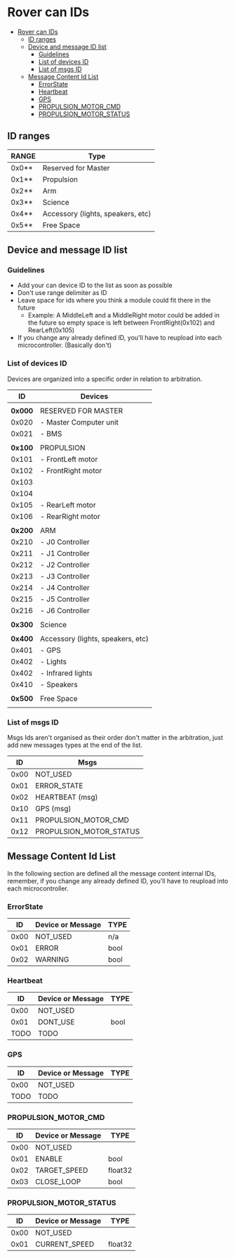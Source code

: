 # Rover can IDs

- [Rover can IDs](#rover-can-ids)
  - [ID ranges](#id-ranges)
  - [Device and message ID list](#device-and-message-id-list)
    - [Guidelines](#guidelines)
    - [List of devices ID](#list-of-devices-id)
    - [List of msgs ID](#list-of-msgs-id)
  - [Message Content Id List](#message-content-id-list)
    - [ErrorState](#errorstate)
    - [Heartbeat](#heartbeat)
    - [GPS](#gps)
    - [PROPULSION\_MOTOR\_CMD](#propulsion_motor_cmd)
    - [PROPULSION\_MOTOR\_STATUS](#propulsion_motor_status)

## ID ranges

| RANGE | Type                              |
|-------|-----------------------------------|
| 0x0** | Reserved for Master               |
| 0x1** | Propulsion                        |
| 0x2** | Arm                               |
| 0x3** | Science                           |
| 0x4** | Accessory (lights, speakers, etc) |
| 0x5** | Free Space                        |

## Device and message ID list

### Guidelines

- Add your can device ID to the list as soon as possible
- Don't use range delimiter as ID
- Leave space for ids where you think a module could fit there in the future
  - Example: A MiddleLeft and a MiddleRight motor could be added in the future so empty space is left between FrontRight(0x102) and RearLeft(0x105)
- If you change any already defined ID, you'll have to reupload into each microcontroller. (Basically don't)

### List of devices ID

Devices are organized into a specific order in relation to arbitration.

| ID        | Devices                           |
|-----------|-----------------------------------|
|           |                                   |
| **0x000** | RESERVED FOR MASTER               |
| 0x020     | - Master Computer unit            |
| 0x021     | - BMS                             |
|           |                                   |
| **0x100** | PROPULSION                        |
| 0x101     | - FrontLeft motor                 |
| 0x102     | - FrontRight motor                |
| 0x103     |                                   |
| 0x104     |                                   |
| 0x105     | - RearLeft motor                  |
| 0x106     | - RearRight motor                 |
|           |                                   |
| **0x200** | ARM                               |
| 0x210     | - J0 Controller                   |
| 0x211     | - J1 Controller                   |
| 0x212     | - J2 Controller                   |
| 0x213     | - J3 Controller                   |
| 0x214     | - J4 Controller                   |
| 0x215     | - J5 Controller                   |
| 0x216     | - J6 Controller                   |
|           |                                   |
| **0x300** | Science                           |
|           |                                   |
| **0x400** | Accessory (lights, speakers, etc) |
| 0x401     | - GPS                             |
| 0x402     | - Lights                          |
| 0x402     | - Infrared lights                 |
| 0x410     | - Speakers                        |
|           |                                   |
| **0x500** | Free Space                        |
|           |                                   |

### List of msgs ID

Msgs Ids aren't organised as their order don't matter in the arbitration, just add new messages types at the end of the list.

| ID   | Msgs                    |
|------|-------------------------|
| 0x00 | NOT_USED                |
| 0x01 | ERROR_STATE             |
| 0x02 | HEARTBEAT (msg)         |
| 0x10 | GPS (msg)               |
| 0x11 | PROPULSION_MOTOR_CMD    |
| 0x12 | PROPULSION_MOTOR_STATUS |

## Message Content Id List

In the following section are defined all the message content internal IDs, remember, if you change any already defined ID, you'll have to reupload into each microcontroller.

### ErrorState

| ID   | Device or Message | TYPE |
|------|-------------------|------|
| 0x00 | NOT_USED          | n/a  |
| 0x01 | ERROR             | bool |
| 0x02 | WARNING           | bool |

### Heartbeat

| ID   | Device or Message | TYPE |
|------|-------------------|------|
| 0x00 | NOT_USED          |      |
| 0x01 | DONT_USE          | bool |
| TODO | TODO              |      |

### GPS

| ID   | Device or Message | TYPE |
|------|-------------------|------|
| 0x00 | NOT_USED          |      |
| TODO | TODO              |      |

### PROPULSION_MOTOR_CMD

| ID   | Device or Message | TYPE    |
|------|-------------------|---------|
| 0x00 | NOT_USED          |         |
| 0x01 | ENABLE            | bool    |
| 0x02 | TARGET_SPEED      | float32 |
| 0x03 | CLOSE_LOOP        | bool    |

### PROPULSION_MOTOR_STATUS

| ID   | Device or Message | TYPE    |
|------|-------------------|---------|
| 0x00 | NOT_USED          |         |
| 0x01 | CURRENT_SPEED     | float32 |
